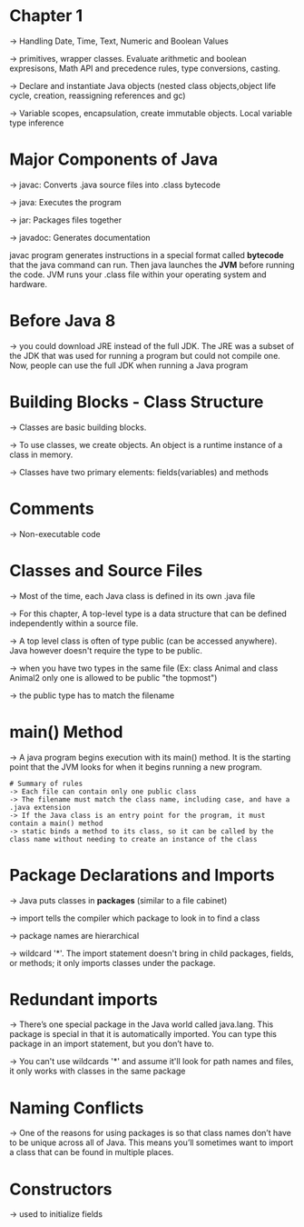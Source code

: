# Chapter 1

-> Handling Date, Time, Text, Numeric and Boolean Values

-> primitives, wrapper classes. Evaluate arithmetic and boolean expresisons, Math API and precedence rules, type conversions, casting.

-> Declare and instantiate Java objects (nested class objects,object life cycle, creation, reassigning references and gc)

-> Variable scopes, encapsulation, create immutable objects. Local variable type inference

# Major Components of Java

-> javac: Converts .java source files into .class bytecode

-> java: Executes the program

-> jar: Packages files together

-> javadoc: Generates documentation

javac program generates instructions in a special format called **bytecode** that the java command can run.
Then java launches the **JVM** before running the code. JVM runs your .class file within your operating system and hardware.

# Before Java 8 
-> you could download JRE instead of the full JDK.  The JRE was a
subset of the JDK that was used for running a program but
could not compile one. Now, people can use the full JDK
when running a Java program

# Building Blocks - Class Structure
-> Classes are basic building blocks. 

-> To use classes, we create objects. An object is a runtime instance of a class in memory. 

-> Classes have two primary elements: fields(variables) and methods

# Comments
-> Non-executable code

# Classes and Source Files
-> Most of the time, each Java class is defined in its own .java file

-> For this chapter, A top-level type is a data structure that can be defined independently within a source file. 

-> A top level class is often of type public (can be accessed anywhere). Java however doesn't require the type to be public.

-> when you have two types in the same file (Ex: class Animal and class Animal2 only one is allowed to be public "the topmost")

-> the public type has to match the filename

# main() Method
-> A java program begins execution with its main() method. It is the starting point that the JVM looks for when it begins running a new program.

    # Summary of rules
    -> Each file can contain only one public class
    -> The filename must match the class name, including case, and have a .java extension
    -> If the Java class is an entry point for the program, it must contain a main() method
    -> static binds a method to its class, so it can be called by the class name without needing to create an instance of the class

# Package Declarations and Imports
-> Java puts classes in **packages** (similar to a file cabinet)

-> import tells the compiler which package to look in to find a class

-> package names are hierarchical

-> wildcard '*'. The import statement doesn't bring in child packages, fields, or methods; it only imports classes under the package.

# Redundant imports
-> There’s one special package in the Java world called java.lang. This package is special in that it is automatically imported. You can type this package in an import statement, but you don’t have to.

-> You can't use wildcards '*' and assume it'll look for path names and files, it only works with classes in the same package

# Naming Conflicts
-> One of the reasons for using packages is so that class names don’t have to be unique across all of Java. This means you’ll sometimes want to import a class that can be found in multiple places.

# Constructors
-> used to initialize fields




